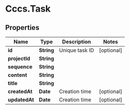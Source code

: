 # Cccs.Task

## Properties
Name | Type | Description | Notes
------------ | ------------- | ------------- | -------------
**id** | **String** | Unique task ID | [optional] 
**projectId** | **String** |  | 
**sequence** | **String** |  | 
**content** | **String** |  | 
**title** | **String** |  | 
**createdAt** | **Date** | Creation time | [optional] 
**updatedAt** | **Date** | Creation time | [optional] 


